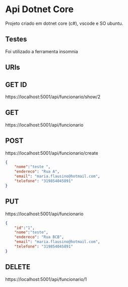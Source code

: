 # Api Dotnet Core 
Projeto criado em dotnet core (c#), vscode e SO ubuntu.

## Testes
Foi utilizado a ferramenta insomnia

## URls
## GET ID
https://localhost:5001/api/funcionario/show/2
## GET
https://localhost:5001/api/funcionario
## POST
https://localhost:5001/api/funcionario/create
```json
{
	"nome":"teste ",
	"endereco": "Rua A",
	"email": "maria.flausino@hotmail.com",
	"telefone": "319854045891"
}
```
## PUT
https://localhost:5001/api/funcionario
```json
{
	"id":"1",
	"nome":"teste",
	"endereco": "Rua BCB",
	"email": "maria.flausino@hotmail.com",
	"telefone": "319854045891"
}
```
## DELETE
https://localhost:5001/api/funcionario/1




